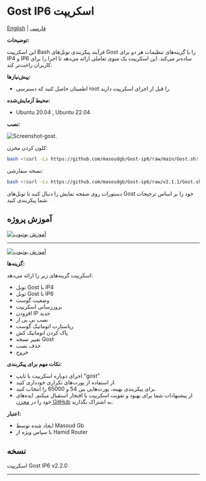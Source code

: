 # Gost IP6 اسکریپت

[English](README.md) | [فارسی](README-Fa.md)

**توضیحات:**

این اسکریپت Bash فرآیند پیکربندی تونل‌های Gost را با گزینه‌های تنظیمات هر دو برای IP4 و IP6 ساده‌تر می‌کند. این اسکریپت یک منوی تعاملی ارائه می‌دهد تا اجرا را برای کاربران راحت‌تر کند.

**پیش‌نیازها:**

- اطمینان حاصل کنید که دسترسی root را قبل از اجرای اسکریپت دارید.

**محیط آزمایش‌شده:**

- Ubuntu 20.04 , Ubuntu 22.04

**نصب:**

![Screenshot-gost](https://raw.githubusercontent.com/masoudgb/Gost-ip6/955933ccb4111291b2cc343a3f55e1fe05c83864/image/Screenshot_20240430_113105.jpg).

کلون کردن مخزن:

```bash
bash <(curl -Ls https://github.com/masoudgb/Gost-ip6/raw/main/Gost.sh)
   ```

 نسخه سفارشی:

```bash
bash <(curl -Ls https://github.com/masoudgb/Gost-ip6/raw/v2.1.1/Gost.sh)
   ```


دستورات روی صفحه نمایش را دنبال کنید تا تونل‌های Gost خود را بر اساس ترجیحات شما پیکربندی کنید.

## آموزش پروژه

[![آموزش یوتیوب](https://img.youtube.com/vi/LJYVWH8GyKM/0.jpg)](https://youtu.be/LJYVWH8GyKM)


---

[![آموزش یوتیوب](https://img.youtube.com/vi/Qlz61mlkQ5A/0.jpg)](https://youtu.be/Qlz61mlkQ5A)


**گزینه‌ها:**

اسکریپت گزینه‌های زیر را ارائه می‌دهد:

- تونل Gost با IP4
- تونل Gost با IP6
- وضعیت گوست
- بروزرسانی اسکریپت 
- افزودن IP جدید
- نصب بی بی ار
- ریاستارت اتوماتیک گوست
- پاک کردن اتوماتیک کش
- تغییر نسخه Gost
- حذف نصب
- خروج

**نکات مهم برای پیکربندی:**

- اجرای دوباره اسکریپت با تایپ "gost"
- از استفاده از پورت‌های تکراری خودداری کنید.
- برای پیکربندی بهینه، پورت‌هایی بین 54 و 65000 را انتخاب کنید.
- از پیشنهادات شما برای بهبود و تقویت اسکریپت با افتخار استقبال میکنم. ایده‌های خود را در [مخزن GitHub](https://github.com/masoudgb/Gost-ip6/issues) به اشتراک بگذارید.

**اعتبار:**

- ایجاد شده توسط Masoud Gb
- با سپاس ویژه از Hamid Router

## نسخه

اسکریپت Gost IP6 v2.2.0

---
